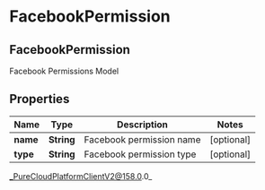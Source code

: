 # FacebookPermission

## FacebookPermission
Facebook Permissions Model

## Properties

|Name | Type | Description | Notes|
|------------ | ------------- | ------------- | -------------|
| **name** | **String** | Facebook permission name | [optional] |
| **type** | **String** | Facebook permission type | [optional] |



_PureCloudPlatformClientV2@158.0.0_

